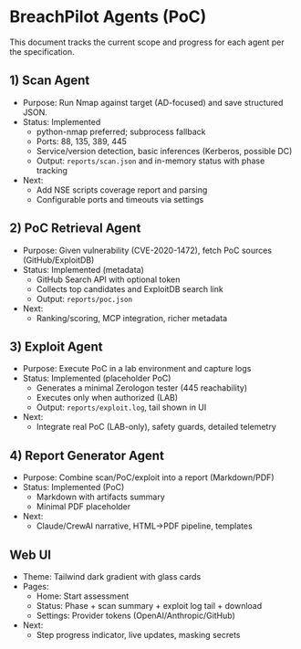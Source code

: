 # BreachPilot Agents (PoC)

This document tracks the current scope and progress for each agent per the specification.

## 1) Scan Agent
- Purpose: Run Nmap against target (AD-focused) and save structured JSON.
- Status: Implemented
  - python-nmap preferred; subprocess fallback
  - Ports: 88, 135, 389, 445
  - Service/version detection, basic inferences (Kerberos, possible DC)
  - Output: `reports/scan.json` and in-memory status with phase tracking
- Next:
  - Add NSE scripts coverage report and parsing
  - Configurable ports and timeouts via settings

## 2) PoC Retrieval Agent
- Purpose: Given vulnerability (CVE-2020-1472), fetch PoC sources (GitHub/ExploitDB)
- Status: Implemented (metadata)
  - GitHub Search API with optional token
  - Collects top candidates and ExploitDB search link
  - Output: `reports/poc.json`
- Next:
  - Ranking/scoring, MCP integration, richer metadata

## 3) Exploit Agent
- Purpose: Execute PoC in a lab environment and capture logs
- Status: Implemented (placeholder PoC)
  - Generates a minimal Zerologon tester (445 reachability)
  - Executes only when authorized (LAB)
  - Output: `reports/exploit.log`, tail shown in UI
- Next:
  - Integrate real PoC (LAB-only), safety guards, detailed telemetry

## 4) Report Generator Agent
- Purpose: Combine scan/PoC/exploit into a report (Markdown/PDF)
- Status: Implemented (PoC)
  - Markdown with artifacts summary
  - Minimal PDF placeholder
- Next:
  - Claude/CrewAI narrative, HTML->PDF pipeline, templates

## Web UI
- Theme: Tailwind dark gradient with glass cards
- Pages:
  - Home: Start assessment
  - Status: Phase + scan summary + exploit log tail + download
  - Settings: Provider tokens (OpenAI/Anthropic/GitHub)
- Next:
  - Step progress indicator, live updates, masking secrets
